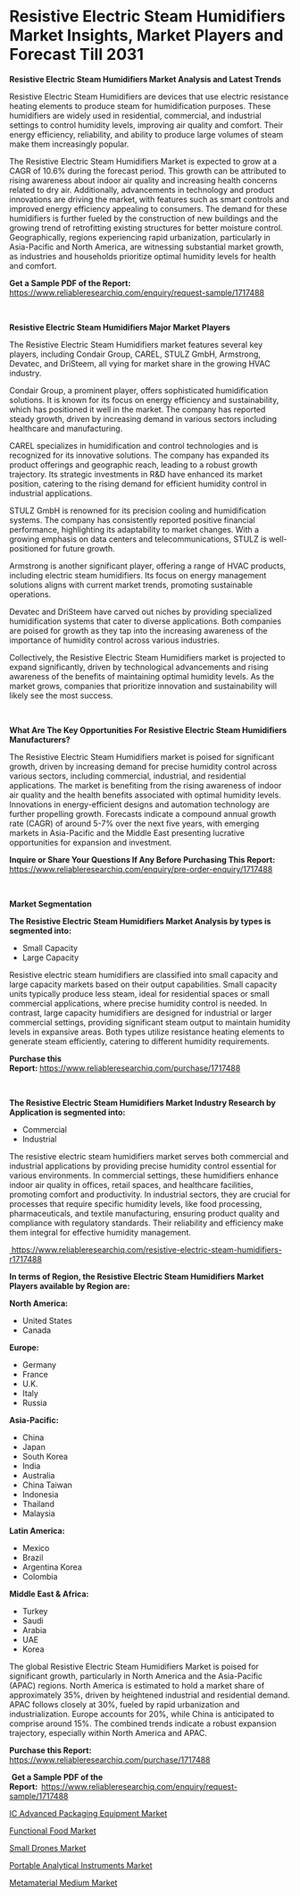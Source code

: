 <p><h1>Resistive Electric Steam Humidifiers Market Insights, Market Players and Forecast Till 2031</h1></p><p><strong>Resistive Electric Steam Humidifiers Market Analysis and Latest Trends</strong></p>
<p><p>Resistive Electric Steam Humidifiers are devices that use electric resistance heating elements to produce steam for humidification purposes. These humidifiers are widely used in residential, commercial, and industrial settings to control humidity levels, improving air quality and comfort. Their energy efficiency, reliability, and ability to produce large volumes of steam make them increasingly popular.</p><p>The Resistive Electric Steam Humidifiers Market is expected to grow at a CAGR of 10.6% during the forecast period. This growth can be attributed to rising awareness about indoor air quality and increasing health concerns related to dry air. Additionally, advancements in technology and product innovations are driving the market, with features such as smart controls and improved energy efficiency appealing to consumers. The demand for these humidifiers is further fueled by the construction of new buildings and the growing trend of retrofitting existing structures for better moisture control. Geographically, regions experiencing rapid urbanization, particularly in Asia-Pacific and North America, are witnessing substantial market growth, as industries and households prioritize optimal humidity levels for health and comfort.</p></p>
<p><strong>Get a Sample PDF of the Report:&nbsp;</strong> <a href="https://www.reliableresearchiq.com/enquiry/request-sample/1717488?utm_campaign=1472&utm_medium=2&utm_source=Github&utm_content=ia&utm_term=14102024&utm_id=resistive-electric-steam-humidifiers">https://www.reliableresearchiq.com/enquiry/request-sample/1717488</a></p>
<p>&nbsp;</p>
<p><strong>Resistive Electric Steam Humidifiers Major Market Players</strong></p>
<p><p>The Resistive Electric Steam Humidifiers market features several key players, including Condair Group, CAREL, STULZ GmbH, Armstrong, Devatec, and DriSteem, all vying for market share in the growing HVAC industry.</p><p>Condair Group, a prominent player, offers sophisticated humidification solutions. It is known for its focus on energy efficiency and sustainability, which has positioned it well in the market. The company has reported steady growth, driven by increasing demand in various sectors including healthcare and manufacturing.</p><p>CAREL specializes in humidification and control technologies and is recognized for its innovative solutions. The company has expanded its product offerings and geographic reach, leading to a robust growth trajectory. Its strategic investments in R&D have enhanced its market position, catering to the rising demand for efficient humidity control in industrial applications.</p><p>STULZ GmbH is renowned for its precision cooling and humidification systems. The company has consistently reported positive financial performance, highlighting its adaptability to market changes. With a growing emphasis on data centers and telecommunications, STULZ is well-positioned for future growth.</p><p>Armstrong is another significant player, offering a range of HVAC products, including electric steam humidifiers. Its focus on energy management solutions aligns with current market trends, promoting sustainable operations.</p><p>Devatec and DriSteem have carved out niches by providing specialized humidification systems that cater to diverse applications. Both companies are poised for growth as they tap into the increasing awareness of the importance of humidity control across various industries.</p><p>Collectively, the Resistive Electric Steam Humidifiers market is projected to expand significantly, driven by technological advancements and rising awareness of the benefits of maintaining optimal humidity levels. As the market grows, companies that prioritize innovation and sustainability will likely see the most success.</p></p>
<p>&nbsp;</p>
<p><strong>What Are The Key Opportunities For Resistive Electric Steam Humidifiers Manufacturers?</strong></p>
<p><p>The Resistive Electric Steam Humidifiers market is poised for significant growth, driven by increasing demand for precise humidity control across various sectors, including commercial, industrial, and residential applications. The market is benefiting from the rising awareness of indoor air quality and the health benefits associated with optimal humidity levels. Innovations in energy-efficient designs and automation technology are further propelling growth. Forecasts indicate a compound annual growth rate (CAGR) of around 5-7% over the next five years, with emerging markets in Asia-Pacific and the Middle East presenting lucrative opportunities for expansion and investment.</p></p>
<p><strong>Inquire or Share Your Questions If Any Before Purchasing This Report:</strong> <a href="https://www.reliableresearchiq.com/enquiry/pre-order-enquiry/1717488?utm_campaign=1472&utm_medium=2&utm_source=Github&utm_content=ia&utm_term=14102024&utm_id=resistive-electric-steam-humidifiers">https://www.reliableresearchiq.com/enquiry/pre-order-enquiry/1717488</a></p>
<p>&nbsp;</p>
<p><strong>Market Segmentation</strong></p>
<p><strong>The Resistive Electric Steam Humidifiers Market Analysis by types is segmented into:</strong></p>
<p><ul><li>Small Capacity</li><li>Large Capacity</li></ul></p>
<p><p>Resistive electric steam humidifiers are classified into small capacity and large capacity markets based on their output capabilities. Small capacity units typically produce less steam, ideal for residential spaces or small commercial applications, where precise humidity control is needed. In contrast, large capacity humidifiers are designed for industrial or larger commercial settings, providing significant steam output to maintain humidity levels in expansive areas. Both types utilize resistance heating elements to generate steam efficiently, catering to different humidity requirements.</p></p>
<p><strong>Purchase this Report:&nbsp;</strong><a href="https://www.reliableresearchiq.com/purchase/1717488?utm_campaign=1472&utm_medium=2&utm_source=Github&utm_content=ia&utm_term=14102024&utm_id=resistive-electric-steam-humidifiers">https://www.reliableresearchiq.com/purchase/1717488</a></p>
<p>&nbsp;</p>
<p><strong>The Resistive Electric Steam Humidifiers Market Industry Research by Application is segmented into:</strong></p>
<p><ul><li>Commercial</li><li>Industrial</li></ul></p>
<p><p>The resistive electric steam humidifiers market serves both commercial and industrial applications by providing precise humidity control essential for various environments. In commercial settings, these humidifiers enhance indoor air quality in offices, retail spaces, and healthcare facilities, promoting comfort and productivity. In industrial sectors, they are crucial for processes that require specific humidity levels, like food processing, pharmaceuticals, and textile manufacturing, ensuring product quality and compliance with regulatory standards. Their reliability and efficiency make them integral for effective humidity management.</p></p>
<p><a href="https://www.reliableresearchiq.com/resistive-electric-steam-humidifiers-r1717488?utm_campaign=1472&utm_medium=2&utm_source=Github&utm_content=ia&utm_term=14102024&utm_id=resistive-electric-steam-humidifiers">&nbsp;https://www.reliableresearchiq.com/resistive-electric-steam-humidifiers-r1717488</a></p>
<p><strong>In terms of Region, the Resistive Electric Steam Humidifiers Market Players available by Region are:</strong></p>
<p>
    <p> <strong> North America: </strong>
        <ul>
            <li>United States</li>
            <li>Canada</li>
        </ul>
        </p> 
    <p> <strong> Europe: </strong>
        <ul>
            <li>Germany</li>
            <li>France</li>
            <li>U.K.</li>
            <li>Italy</li>
            <li>Russia</li>
        </ul>
        </p> 
    <p> <strong> Asia-Pacific: </strong>
        <ul>
            <li>China</li>
            <li>Japan</li>
            <li>South Korea</li>
            <li>India</li>
            <li>Australia</li>
            <li>China Taiwan</li>
            <li>Indonesia</li>
            <li>Thailand</li>
            <li>Malaysia</li>
        </ul>
        </p> 
    <p> <strong> Latin America: </strong>
        <ul>
            <li>Mexico</li>
            <li>Brazil</li>
            <li>Argentina Korea</li>
            <li>Colombia</li>
        </ul>
        </p> 
    <p> <strong> Middle East & Africa: </strong>
        <ul>
            <li>Turkey</li>
            <li>Saudi</li>
            <li>Arabia</li>
            <li>UAE</li>
            <li>Korea</li>
        </ul>
    </p>
    </p>
<p><p>The global Resistive Electric Steam Humidifiers Market is poised for significant growth, particularly in North America and the Asia-Pacific (APAC) regions. North America is estimated to hold a market share of approximately 35%, driven by heightened industrial and residential demand. APAC follows closely at 30%, fueled by rapid urbanization and industrialization. Europe accounts for 20%, while China is anticipated to comprise around 15%. The combined trends indicate a robust expansion trajectory, especially within North America and APAC.</p></p>
<p><strong>Purchase this Report: </strong><a href="https://www.reliableresearchiq.com/purchase/1717488?utm_campaign=1472&utm_medium=2&utm_source=Github&utm_content=ia&utm_term=14102024&utm_id=resistive-electric-steam-humidifiers">https://www.reliableresearchiq.com/purchase/1717488</a></p>
<p>&nbsp;<strong>Get a Sample PDF of the Report:&nbsp;&nbsp;</strong><a href="https://www.reliableresearchiq.com/enquiry/request-sample/1717488?utm_campaign=1472&utm_medium=2&utm_source=Github&utm_content=ia&utm_term=14102024&utm_id=resistive-electric-steam-humidifiers">https://www.reliableresearchiq.com/enquiry/request-sample/1717488</a></p>
<p><strong></strong></p>
<p><p><a href="https://www.linkedin.com/pulse/ic-advanced-packaging-equipment-market-refracting-trends-consumer-vvrqf?utm_campaign=1472&utm_medium=2&utm_source=Github&utm_content=ia&utm_term=14102024&utm_id=resistive-electric-steam-humidifiers">IC Advanced Packaging Equipment Market</a></p><p><a href="https://www.linkedin.com/pulse/booming-functional-food-market-sector-analysis-growth-projections-m5n2e?utm_campaign=1472&utm_medium=2&utm_source=Github&utm_content=ia&utm_term=14102024&utm_id=resistive-electric-steam-humidifiers">Functional Food Market</a></p><p><a href="https://www.linkedin.com/pulse/small-drones-market-evolution-future-outlook-forecasting-b9gle?utm_campaign=1472&utm_medium=2&utm_source=Github&utm_content=ia&utm_term=14102024&utm_id=resistive-electric-steam-humidifiers">Small Drones Market</a></p><p><a href="https://www.linkedin.com/pulse/portable-analytical-instruments-market-global-share-ranking-px6ee?utm_campaign=1472&utm_medium=2&utm_source=Github&utm_content=ia&utm_term=14102024&utm_id=resistive-electric-steam-humidifiers">Portable Analytical Instruments Market</a></p><p><a href="https://www.linkedin.com/pulse/metamaterial-medium-spectrum-usage-patterns-sector-evolution-gsbqf?utm_campaign=1472&utm_medium=2&utm_source=Github&utm_content=ia&utm_term=14102024&utm_id=resistive-electric-steam-humidifiers">Metamaterial Medium Market</a></p></p>